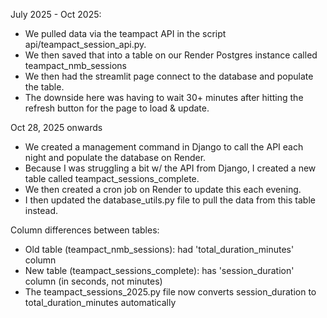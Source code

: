 July 2025 - Oct 2025:
- We pulled data via the teampact API in the script api/teampact_session_api.py.
- We then saved that into a table on our Render Postgres instance called teampact_nmb_sessions
- We then had the streamlit page connect to the database and populate the table.
- The downside here was having to wait 30+ minutes after hitting the refresh button for the page to load & update.

Oct 28, 2025 onwards
- We created a management command in Django to call the API each night and populate the database on Render.
- Because I was struggling a bit w/ the API from Django, I created a new table called teampact_sessions_complete.
- We then created a cron job on Render to update this each evening.
- I then updated the database_utils.py file to pull the data from this table instead.

Column differences between tables:
- Old table (teampact_nmb_sessions): had 'total_duration_minutes' column
- New table (teampact_sessions_complete): has 'session_duration' column (in seconds, not minutes)
- The teampact_sessions_2025.py file now converts session_duration to total_duration_minutes automatically